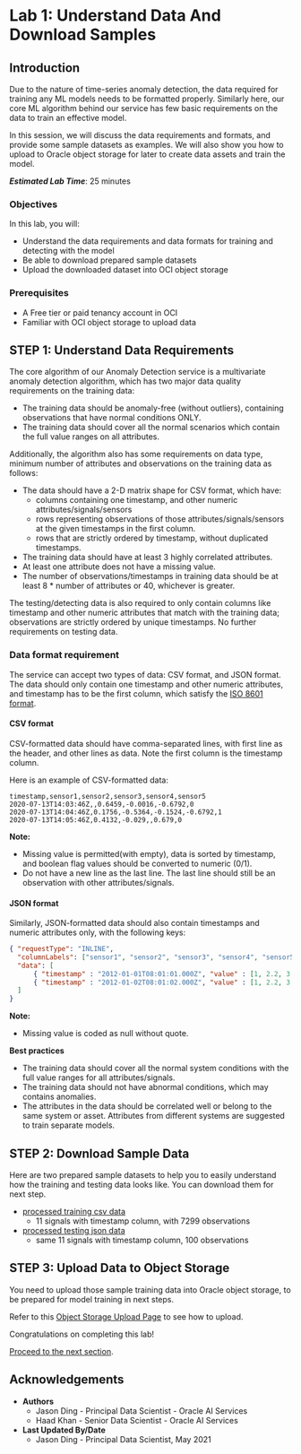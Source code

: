# Lab 1: Understand Data And Download Samples

## Introduction

Due to the nature of time-series anomaly detection, the data required for training any ML models needs to be formatted properly. Similarly here, our core ML algorithm behind our service has few basic requirements on the data to train an effective model.

In this session, we will discuss the data requirements and formats, and provide some sample datasets as examples. We will also show you how to upload to Oracle object storage for later to create data assets and train the model.

***Estimated Lab Time***: 25 minutes

### Objectives

In this lab, you will:
- Understand the data requirements and data formats for training and detecting with the model
- Be able to download prepared sample datasets
- Upload the downloaded dataset into OCI object storage

### Prerequisites
- A Free tier or paid tenancy account in OCI
- Familiar with OCI object storage to upload data

## **STEP 1:** Understand Data Requirements

The core algorithm of our Anomaly Detection service is a multivariate anomaly detection algorithm, which has two major data quality requirements on the training data:

* The training data should be anomaly-free (without outliers), containing observations that have normal conditions ONLY.
* The training data should cover all the normal scenarios which contain the full value ranges on all attributes.

Additionally, the algorithm also has some requirements on data type, minimum number of  attributes and observations on the training data as follows:

* The data should have a 2-D matrix shape for CSV format, which have:
    - columns containing one timestamp, and other numeric attributes/signals/sensors
    - rows representing observations of those attributes/signals/sensors at the given timestamps in the first column.
    - rows that are strictly ordered by timestamp, without duplicated timestamps.
* The training data should have at least 3 highly correlated attributes.
* At least one attribute does not have a missing value.
* The number of observations/timestamps in training data should be at least 8 * number of attributes or 40, whichever is greater.

The testing/detecting data is also required to only contain columns like timestamp and other numeric attributes that match with the training data; observations are strictly ordered by unique timestamps. No further requirements on testing data.

### Data format requirement

The service can accept two types of data: CSV format, and JSON format. The data should only contain one timestamp and other numeric attributes, and timestamp has to be the first column, which satisfy the [ISO 8601 format](https://en.wikipedia.org/wiki/ISO_8601).

#### CSV format
CSV-formatted data should have comma-separated lines, with first line as the header, and other lines as data. Note the first column is the timestamp column.

Here is an example of CSV-formatted data:
```csv
timestamp,sensor1,sensor2,sensor3,sensor4,sensor5
2020-07-13T14:03:46Z,,0.6459,-0.0016,-0.6792,0
2020-07-13T14:04:46Z,0.1756,-0.5364,-0.1524,-0.6792,1
2020-07-13T14:05:46Z,0.4132,-0.029,,0.679,0
```
**Note:**
* Missing value is permitted(with empty), data is sorted by timestamp, and boolean flag values should be converted to numeric (0/1).
* Do not have a new line as the last line. The last line should still be an observation with other attributes/signals.


#### JSON format
Similarly, JSON-formatted data should also contain timestamps and numeric attributes only, with the following keys:
```json
{ "requestType": "INLINE",
  "columnLabels": ["sensor1", "sensor2", "sensor3", "sensor4", "sensor5", "sensor6", "sensor7", "sensor8", "sensor9", "sensor10"],
  "data": [
      { "timestamp" : "2012-01-01T08:01:01.000Z", "value" : [1, 2.2, 3, 1, 2.2, 3, 1, 2.2, null, 4] },
      { "timestamp" : "2012-01-02T08:01:02.000Z", "value" : [1, 2.2, 3, 1, 2.2, 3, 1, 2.2, 3, null] }
  ]
}
```
**Note:**
* Missing value is coded as null without quote.

**Best practices**
* The training data should cover all the normal system conditions with the full value ranges for all attributes/signals.
* The training data should not have abnormal conditions, which may contains anomalies.
* The attributes in the data should be correlated well or belong to the same system or asset. Attributes from different systems are suggested to train separate models.

## **STEP 2:** Download Sample Data

Here are two prepared sample datasets to help you to easily understand how the training and testing data looks like. You can download them for next step.

* [processed training csv data](../files/demo-training-data.csv)
    - 11 signals with timestamp column, with 7299 observations
* [processed testing json data](../files/demo-testing-data.json)
    - same 11 signals with timestamp column, 100 observations


## **STEP 3:** Upload Data to Object Storage

You need to upload those sample training data into Oracle object storage, to be prepared for model training in next steps.

Refer to this [Object Storage Upload Page](https://oracle.github.io/learning-library/oci-library/oci-hol/object-storage/workshops/freetier/index.html?lab=object-storage) to see how to upload.


Congratulations on completing this lab!

[Proceed to the next section](#next).

## Acknowledgements
* **Authors**
    * Jason Ding - Principal Data Scientist - Oracle AI Services
    * Haad Khan - Senior Data Scientist - Oracle AI Services
* **Last Updated By/Date**
    * Jason Ding - Principal Data Scientist, May 2021
